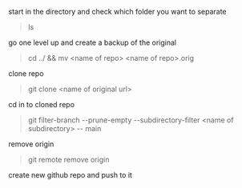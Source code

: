 start in the directory  and check which folder you want to separate

> ls

go one level up and create a backup of the original

> cd ../ && mv \<name of repo\> \<name of repo\>.orig 

clone repo

> git clone \<name of original url\>

cd in to cloned repo

> git filter-branch --prune-empty --subdirectory-filter \<name of subdirectory\> -- main

remove origin

> git remote remove origin

create new github repo and push to it